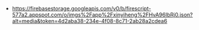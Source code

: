 - https://firebasestorage.googleapis.com/v0/b/firescript-577a2.appspot.com/o/imgs%2Fapp%2Fxinyiheng%2FHvA96IbRj0.json?alt=media&token=4d2aba38-234e-4f08-8c71-2ab28a2cdea6
